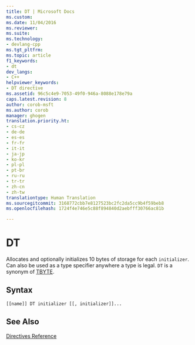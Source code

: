 ```yaml
---
title: DT | Microsoft Docs
ms.custom: 
ms.date: 11/04/2016
ms.reviewer: 
ms.suite: 
ms.technology:
- devlang-cpp
ms.tgt_pltfrm: 
ms.topic: article
f1_keywords:
- dt
dev_langs:
- C++
helpviewer_keywords:
- DT directive
ms.assetid: 96c5c4e9-7053-49f0-946a-8088e178e79a
caps.latest.revision: 8
author: corob-msft
ms.author: corob
manager: ghogen
translation.priority.ht:
- cs-cz
- de-de
- es-es
- fr-fr
- it-it
- ja-jp
- ko-kr
- pl-pl
- pt-br
- ru-ru
- tr-tr
- zh-cn
- zh-tw
translationtype: Human Translation
ms.sourcegitcommit: 3168772cbb7e8127523bc2fc2da5cc9b4f59beb8
ms.openlocfilehash: 1724f4e746e5c88f894840d2aebfff30766ac81b

---
```

# DT
Allocates and optionally initializes 10 bytes of storage for each `initializer`. Can also be used as a type specifier anywhere a type is legal. `DT` is a synonym of [TBYTE](../../assembler/masm/tbyte.md).  
  
## Syntax  
  
```  
[[name]] DT initializer [[, initializer]]...  
```  
  
## See Also  
 [Directives Reference](../../assembler/masm/directives-reference.md)


<!--HONumber=Jan17_HO1-->


